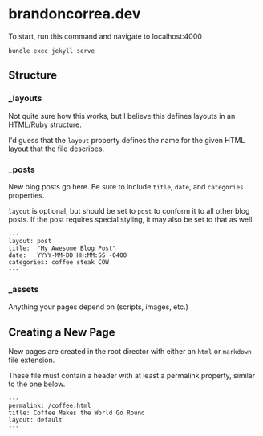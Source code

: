 # brandoncorrea.dev

To start, run this command and navigate to localhost:4000
```
bundle exec jekyll serve
```

## Structure

### _layouts

Not quite sure how this works, but I believe this defines layouts in an HTML/Ruby structure.

I'd guess that the `layout` property defines the name for the given HTML layout that the file describes.

### _posts

New blog posts go here. Be sure to include `title`, `date`, and `categories`
properties. 

`layout` is optional, but should be set to `post` to conform it to all other 
blog posts. If the post requires special styling, it may also be set to that as well.

````
---
layout: post
title:  "My Awesome Blog Post"
date:   YYYY-MM-DD HH:MM:SS -0400
categories: coffee steak COW
---
````

### _assets

Anything your pages depend on (scripts, images, etc.)

## Creating a New Page

New pages are created in the root director with either an `html` or `markdown` 
file extension. 

These file must contain a header with at least a 
permalink property, similar to the one below.

````
---
permalink: /coffee.html
title: Coffee Makes the World Go Round
layout: default
---
````
